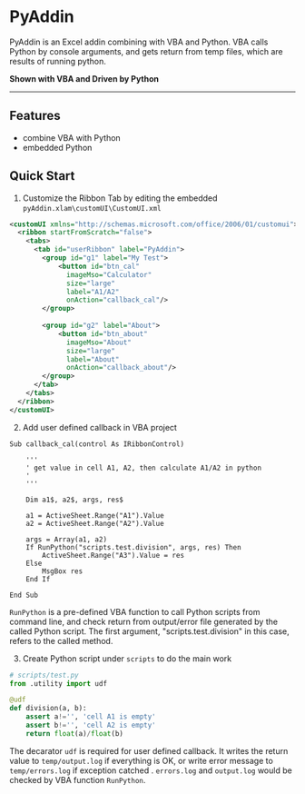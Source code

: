 # PyAddin

PyAddin is an Excel addin combining with VBA and Python. VBA calls Python by console arguments, and gets return from 
temp files, which are results of running python.

**Shown with VBA and Driven by Python**

---

## Features

- combine VBA with Python
- embedded Python

## Quick Start

1. Customize the Ribbon Tab by editing the embedded `pyAddin.xlam\customUI\CustomUI.xml`

```xml
<customUI xmlns="http://schemas.microsoft.com/office/2006/01/customui">
  <ribbon startFromScratch="false">
    <tabs>
      <tab id="userRibbon" label="PyAddin">
        <group id="g1" label="My Test">
            <button id="btn_cal" 
              imageMso="Calculator" 
              size="large" 
              label="A1/A2" 
              onAction="callback_cal"/>
        </group>
          
        <group id="g2" label="About">
            <button id="btn_about" 
              imageMso="About" 
              size="large" 
              label="About" 
              onAction="callback_about"/>
        </group>
      </tab>
    </tabs>
  </ribbon>
</customUI>
```

2. Add user defined callback in VBA project

```vba
Sub callback_cal(control As IRibbonControl)

    '''
    ' get value in cell A1, A2, then calculate A1/A2 in python
    '
    '''
    
    Dim a1$, a2$, args, res$
    
    a1 = ActiveSheet.Range("A1").Value
    a2 = ActiveSheet.Range("A2").Value
    
    args = Array(a1, a2)
    If RunPython("scripts.test.division", args, res) Then
        ActiveSheet.Range("A3").Value = res
    Else
        MsgBox res
    End If
    
End Sub
```

`RunPython` is a pre-defined VBA function to call Python scripts from command line, and check return from output/error file generated by the called Python script. The first argument, "scripts.test.division" in this case, refers to the called method.

3. Create Python script under `scripts` to do the main work

```python
# scripts/test.py
from .utility import udf

@udf
def division(a, b):
	assert a!='', 'cell A1 is empty'
	assert b!='', 'cell A2 is empty'
	return float(a)/float(b)
```

The decarator `udf` is required for user defined callback. It writes the return value to `temp/output.log` if everything is OK, or write error message to `temp/errors.log` if exception catched . `errors.log` and `output.log` would be checked by VBA function `RunPython`.